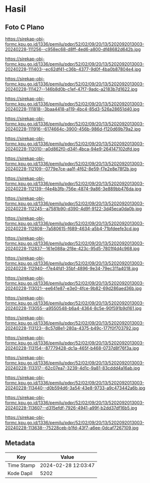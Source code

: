 # Hasil

## Foto C Plano

https://sirekap-obj-formc.kpu.go.id/1336/pemilu/pdpr/52/02/09/20/13/5202092013003-20240228-111256--c958ec68-d8ff-4ed6-a800-df48682d642b.jpg

https://sirekap-obj-formc.kpu.go.id/1336/pemilu/pdpr/52/02/09/20/13/5202092013003-20240228-111403--ec62df41-c36b-4377-9d0f-4ba0b87804e4.jpg

https://sirekap-obj-formc.kpu.go.id/1336/pemilu/pdpr/52/02/09/20/13/5202092013003-20240228-111427--146b8d0b-c1ef-47f7-9adc-a2183b7d1622.jpg

https://sirekap-obj-formc.kpu.go.id/1336/pemilu/pdpr/52/02/09/20/13/5202092013003-20240228-111818--3baa4418-a119-4bc4-85d3-526a28651d40.jpg

https://sirekap-obj-formc.kpu.go.id/1336/pemilu/pdpr/52/02/09/20/13/5202092013003-20240228-111916--6174664c-3900-456b-986d-f120d69b79a2.jpg

https://sirekap-obj-formc.kpu.go.id/1336/pemilu/pdpr/52/02/09/20/13/5202092013003-20240228-112010--a0d862f0-d34f-4bca-94e9-264147102dfd.jpg

https://sirekap-obj-formc.kpu.go.id/1336/pemilu/pdpr/52/02/09/20/13/5202092013003-20240228-112109--0779e7ce-aa1f-4f62-8e59-f7e2e8e78f2b.jpg

https://sirekap-obj-formc.kpu.go.id/1336/pemilu/pdpr/52/02/09/20/13/5202092013003-20240228-112139--f4e4b3fb-756e-4874-9a86-3e889bb476da.jpg

https://sirekap-obj-formc.kpu.go.id/1336/pemilu/pdpr/52/02/09/20/13/5202092013003-20240228-112245--a7581b90-d390-4d9f-9122-3d45eca0da0b.jpg

https://sirekap-obj-formc.kpu.go.id/1336/pemilu/pdpr/52/02/09/20/13/5202092013003-20240228-112808--7a580615-f689-4634-a5b4-71bfdeefe3cd.jpg

https://sirekap-obj-formc.kpu.go.id/1336/pemilu/pdpr/52/02/09/20/13/5202092013003-20240228-112837--161e088a-2f8e-423c-95d5-7801f4d4c968.jpg

https://sirekap-obj-formc.kpu.go.id/1336/pemilu/pdpr/52/02/09/20/13/5202092013003-20240228-112940--f7e44fd1-35bf-4896-9e34-79ec311a4018.jpg

https://sirekap-obj-formc.kpu.go.id/1336/pemilu/pdpr/52/02/09/20/13/5202092013003-20240228-113021--ee641e87-e3e0-4fce-9b82-69d286aed36b.jpg

https://sirekap-obj-formc.kpu.go.id/1336/pemilu/pdpr/52/02/09/20/13/5202092013003-20240228-113055--a9550548-b6a4-4364-8c5e-90f591b9d161.jpg

https://sirekap-obj-formc.kpu.go.id/1336/pemilu/pdpr/52/02/09/20/13/5202092013003-20240228-113123--8c57d8e1-280a-4375-b49c-177f0f703792.jpg

https://sirekap-obj-formc.kpu.go.id/1336/pemilu/pdpr/52/02/09/20/13/5202092013003-20240228-113154--87779428-dc1a-465f-b468-0737d8f76f3a.jpg

https://sirekap-obj-formc.kpu.go.id/1336/pemilu/pdpr/52/02/09/20/13/5202092013003-20240228-113317--62c07ea7-3239-4d1c-9a81-83cddd4a16ab.jpg

https://sirekap-obj-formc.kpu.go.id/1336/pemilu/pdpr/52/02/09/20/13/5202092013003-20240228-113440--d0b594d6-3a54-43e8-9733-a9c473442a6b.jpg

https://sirekap-obj-formc.kpu.go.id/1336/pemilu/pdpr/52/02/09/20/13/5202092013003-20240228-113607--d315efdf-7926-4941-a99f-b2dd37df16b5.jpg

https://sirekap-obj-formc.kpu.go.id/1336/pemilu/pdpr/52/02/09/20/13/5202092013003-20240228-113638--75228ceb-b1fd-43f7-a6ee-0dcaf7267109.jpg


## Metadata

| Key        | Value               |
| ---------- | ------------------- |
| Time Stamp | 2024-02-28 12:03:47 |
| Kode Dapil | 5202                |




